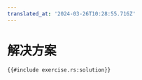 ```yaml
---
translated_at: '2024-03-26T10:28:55.716Z'
---
```


# 解决方案

```rust,editable
{{#include exercise.rs:solution}}
```
